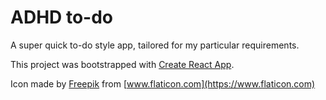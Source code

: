 # ADHD to-do

A super quick to-do style app, tailored for my particular requirements.

This project was bootstrapped with [Create React App](https://github.com/facebook/create-react-app).

Icon made by [Freepik](http://www.freepik.com) from [www.flaticon.com](https://www.flaticon.com)

